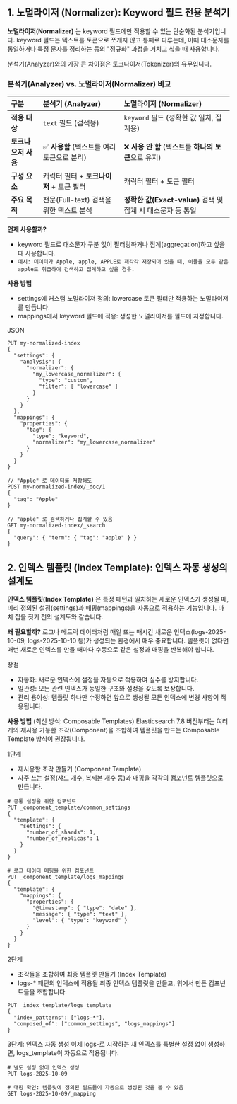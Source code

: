 ## 1. 노멀라이저 (Normalizer): Keyword 필드 전용 분석기
**노멀라이저(Normalizer)** 는 keyword 필드에만 적용할 수 있는 단순화된 분석기입니다. keyword 필드는 텍스트를 토큰으로 쪼개지 않고 통째로 다루는데, 이때 대소문자를 통일하거나 특정 문자를 정리하는 등의 "정규화" 과정을 거치고 싶을 때 사용합니다.

분석기(Analyzer)와의 가장 큰 차이점은 토크나이저(Tokenizer)의 유무입니다.

### 분석기(Analyzer) vs. 노멀라이저(Normalizer) 비교

| 구분           | 분석기 (Analyzer)              | 노멀라이저 (Normalizer)                         |
|:-------------|:----------------------------|:-------------------------------------------|
| **적용 대상**    | `text` 필드 (검색용)             | `keyword` 필드 (정확한 값 일치, 집계용)               |
| **토크나으저 사용** | ✅ **사용함** (텍스트를 여러 토큰으로 분리) | ❌ **사용 안 함** (텍스트를 **하나의 토큰**으로 유지)        |
| **구성 요소**    | 캐릭터 필터 + **토크나이저** + 토큰 필터  | 캐릭터 필터 + 토큰 필터                             |
| **주요 목적**    | 전문(Full-text) 검색을 위한 텍스트 분석 | **정확한 값(Exact-value)** 검색 및 집계 시 대소문자 등 통일 |

**언제 사용할까?**
- keyword 필드로 대소문자 구분 없이 필터링하거나 집계(aggregation)하고 싶을 때 사용합니다.
- `예시: 데이터가 Apple, apple, APPLE로 제각각 저장되어 있을 때, 이들을 모두 같은 apple로 취급하여 검색하고 집계하고 싶을 경우.`

**사용 방법**
- settings에 커스텀 노멀라이저 정의: lowercase 토큰 필터만 적용하는 노멀라이저를 만듭니다.
- mappings에서 keyword 필드에 적용: 생성한 노멀라이저를 필드에 지정합니다.

JSON
```shell
PUT my-normalized-index
{
  "settings": {
    "analysis": {
      "normalizer": {
        "my_lowercase_normalizer": {
          "type": "custom",
          "filter": [ "lowercase" ]
        }
      }
    }
  },
  "mappings": {
    "properties": {
      "tag": {
        "type": "keyword",
        "normalizer": "my_lowercase_normalizer"
      }
    }
  }
}
```
```shell
// "Apple" 로 데이터를 저장해도
POST my-normalized-index/_doc/1
{ 
  "tag": "Apple" 
}

// "apple" 로 검색하거나 집계할 수 있음
GET my-normalized-index/_search
{
  "query": { "term": { "tag": "apple" } }
}
```

## 2. 인덱스 템플릿 (Index Template): 인덱스 자동 생성의 설계도
**인덱스 템플릿(Index Template)** 은 특정 패턴과 일치하는 새로운 인덱스가 생성될 때, 미리 정의된 설정(settings)과 매핑(mappings)을 자동으로 적용하는 기능입니다. 마치 집을 짓기 전의 설계도와 같습니다.

**왜 필요할까?**
로그나 메트릭 데이터처럼 매일 또는 매시간 새로운 인덱스(logs-2025-10-09, logs-2025-10-10 등)가 생성되는 환경에서 매우 중요합니다. 템플릿이 없다면 매번 새로운 인덱스를 만들 때마다 수동으로 같은 설정과 매핑을 반복해야 합니다.

장점
- 자동화: 새로운 인덱스에 설정을 자동으로 적용하여 실수를 방지합니다.
- 일관성: 모든 관련 인덱스가 동일한 구조와 설정을 갖도록 보장합니다.
- 관리 용이성: 템플릿 하나만 수정하면 앞으로 생성될 모든 인덱스에 변경 사항이 적용됩니다.

**사용 방법** (최신 방식: Composable Templates)
Elasticsearch 7.8 버전부터는 여러 개의 재사용 가능한 조각(Component)을 조합하여 템플릿을 만드는 Composable Template 방식이 권장됩니다.

1단계
- 재사용할 조각 만들기 (Component Template)
- 자주 쓰는 설정(샤드 개수, 복제본 개수 등)과 매핑을 각각의 컴포넌트 템플릿으로 만듭니다.

```shell
# 공통 설정을 위한 컴포넌트
PUT _component_template/common_settings
{
  "template": {
    "settings": {
      "number_of_shards": 1,
      "number_of_replicas": 1
    }
  }
}

# 로그 데이터 매핑을 위한 컴포넌트
PUT _component_template/logs_mappings
{
  "template": {
    "mappings": {
      "properties": {
        "@timestamp": { "type": "date" },
        "message": { "type": "text" },
        "level": { "type": "keyword" }
      }
    }
  }
}
```

2단계
- 조각들을 조합하여 최종 템플릿 만들기 (Index Template)
- logs-* 패턴의 인덱스에 적용될 최종 인덱스 템플릿을 만들고, 위에서 만든 컴포넌트들을 조합합니다.

```shell
PUT _index_template/logs_template
{
  "index_patterns": ["logs-*"],
  "composed_of": ["common_settings", "logs_mappings"]
}
```

3단계: 인덱스 자동 생성
이제 logs-로 시작하는 새 인덱스를 특별한 설정 없이 생성하면, logs_template이 자동으로 적용됩니다.

```shell
# 별도 설정 없이 인덱스 생성
PUT logs-2025-10-09

# 매핑 확인: 템플릿에 정의된 필드들이 자동으로 생성된 것을 볼 수 있음
GET logs-2025-10-09/_mapping
```
